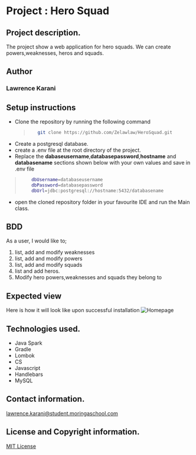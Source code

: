 # Project : Hero Squad

## Project description.
The project show a web application for hero squads. We can create powers,weaknesses, heros and squads.

## Author
### Lawrence Karani

## Setup instructions
- Clone the repository by running the following command
  > ```sh
  >    git clone https://github.com/Zelawlaw/HeroSquad.git
  > ```
- Create  a postgresql database.
- create a .env file at the root directory of the project.
- Replace the **dabaseusername**,**databasepassword**,**hostname** and **databasename** sections shown below with your own values
and save in .env file
> ```sh
>     dbUsername=databaseusername
>     dbPassword=databasepassword
>     dbUrl=jdbc:postgresql://hostname:5432/databasename
> ```
- open the cloned repository folder in your favourite IDE and run the Main class.




## BDD
As a user, I would like to;

1) list, add and modify weaknesses
2) list, add and modify powers
3) list, add and modify squads
4) list and add heros.
5) Modify hero powers,weaknesses and squads they belong to


## Expected view
Here is how it will look like upon successful installation
![Homepage](src/main/resources/preview.png)



## Technologies used.

- Java Spark
- Gradle
- Lombok
- CS
- Javascript
- Handlebars
- MySQL



## Contact information.
lawrence.karani@student.moringaschool.com

## License and Copyright information.

[MIT License](https://github.com/nishanths/license/blob/master/LICENSE)